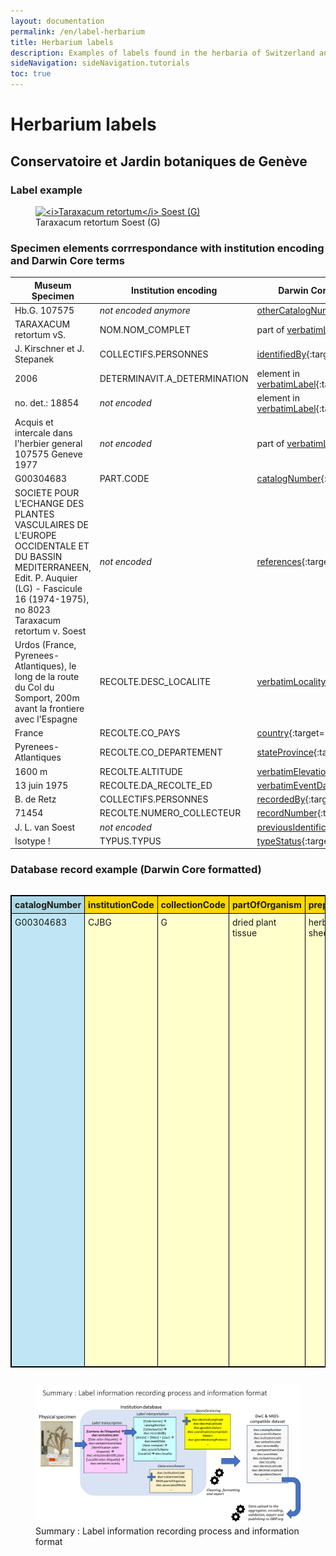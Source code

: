 ```yaml
---
layout: documentation
permalink: /en/label-herbarium
title: Herbarium labels
description: Examples of labels found in the herbaria of Switzerland and their corresponding Darwin Core encoding
sideNavigation: sideNavigation.tutorials
toc: true
---
```


<head>
  <!-- Lightbox2 CSS -->
  <link href="https://cdnjs.cloudflare.com/ajax/libs/lightbox2/2.11.3/css/lightbox.min.css" rel="stylesheet">
  
  <!-- Lightbox2 JavaScript -->
  <script src="https://cdnjs.cloudflare.com/ajax/libs/lightbox2/2.11.3/js/lightbox-plus-jquery.min.js"></script>

  <!-- Zoom.js CSS -->
  <link rel="stylesheet" href="https://cdnjs.cloudflare.com/ajax/libs/zoom.js/0.2.0/css/zoom.min.css">

  <!-- Zoom.js JavaScript -->
  <script src="https://cdnjs.cloudflare.com/ajax/libs/zoom.js/0.2.0/js/zoom.min.js"></script>

</head>

# Herbarium labels

## Conservatoire et Jardin botaniques de Genève

### Label example

<figure class="has-text-centered">
  <a href="/assets/images/categories/Label_Herbarium_G_G00304683.jpg" data-lightbox="image-1" data-title='<a href="https://www.ville-ge.ch/musinfo/bd/cjb/chg/" target="_blank">Conservatoire et Jardin botaniques de Genève</a>' data-action="zoom">
    <img src="/assets/images/categories/Label_Herbarium_G_G00304683.jpg" alt="<i>Taraxacum retortum</i> Soest (G)" />
  </a>
  <figcaption>Taraxacum retortum Soest (G)</figcaption>
</figure>

### Specimen elements corrrespondance with institution encoding and Darwin Core terms

| Museum Specimen | Institution encoding | Darwin Core correspondance |
| --------------- | -------------------- | -------------------------- |
| Hb.G. 107575 | _not encoded anymore_ | [otherCatalogNumbers](https://dwc.tdwg.org/terms/#dwc:otherCatalogNumbers){:target="_blank"} |
| TARAXACUM retortum vS. | NOM.NOM_COMPLET | part of [verbatimLabel](https://dwc.tdwg.org/terms/#dwc:verbatimLabel){:target="_blank"} |
| J. Kirschner et J. Stepanek | COLLECTIFS.PERSONNES | [identifiedBy](https://dwc.tdwg.org/terms/#dwc:identifiedBy){:target="_blank"} |
| 2006 | DETERMINAVIT.A_DETERMINATION | element in [verbatimLabel](https://dwc.tdwg.org/terms/#dwc:verbatimLabel){:target="_blank"} |
| no. det.: 18854 | _not encoded_ | element in [verbatimLabel](https://dwc.tdwg.org/terms/#dwc:verbatimLabel){:target="_blank"} |
| Acquis et intercale dans l'herbier general 107575 Geneve 1977 | _not encoded_ | part of [verbatimLabel](https://dwc.tdwg.org/terms/#dwc:verbatimLabel){:target="_blank"} |
| G00304683 | PART.CODE | [catalogNumber](https://dwc.tdwg.org/terms/#dwc:catalogNumber){:target="_blank"} |
| SOCIETE POUR L'ECHANGE DES PLANTES VASCULAIRES DE L'EUROPE OCCIDENTALE ET DU BASSIN MEDITERRANEEN, Edit. P. Auquier (LG) - Fascicule 16 (1974-1975), no 8023 Taraxacum retortum v. Soest | _not encoded_ | [references](https://dwc.tdwg.org/terms/#dcterms:references){:target="_blank"} |
| Urdos (France, Pyrenees-Atlantiques), le long de la route du Col du Somport, 200m avant la frontiere avec l'Espagne | RECOLTE.DESC_LOCALITE | [verbatimLocality](https://dwc.tdwg.org/terms/#dwc:verbatimLocality){:target="_blank"} |
| France | RECOLTE.CO_PAYS | [country](https://dwc.tdwg.org/terms/#dwc:country){:target="_blank"} |
| Pyrenees-Atlantiques | RECOLTE.CO_DEPARTEMENT | [stateProvince](https://dwc.tdwg.org/terms/#dwc:stateProvince){:target="_blank"} |
| 1600 m | RECOLTE.ALTITUDE | [verbatimElevation](https://dwc.tdwg.org/terms/#dwc:verbatimElevation){:target="_blank"} |
| 13 juin 1975 | RECOLTE.DA_RECOLTE_ED | [verbatimEventDate](https://dwc.tdwg.org/terms/#dwc:verbatimEventDate){:target="_blank"} |
| B. de Retz | COLLECTIFS.PERSONNES | [recordedBy](https://dwc.tdwg.org/terms/#dwc:recordedBy){:target="_blank"} |
| 71454 | RECOLTE.NUMERO_COLLECTEUR | [recordNumber](https://dwc.tdwg.org/terms/#dwc:recordNumber){:target="_blank"} |
| J. L. van Soest | _not encoded_ | [previousIdentifications](https://dwc.tdwg.org/terms/#dwc:previousIdentifications){:target="_blank"} |
| Isotype ! | TYPUS.TYPUS | [typeStatus](https://dwc.tdwg.org/terms/#dwc:typeStatus){:target="_blank"} |


### Database record example (Darwin Core formatted)

<div style="overflow-x: auto;">
  <table style="width: 100%; border-collapse: collapse; border: 1px solid black;">
    <tr>
      <th style="text-align: left; vertical-align: middle; border: 1px solid black; padding: 5px; background-color: #ADD8E6;">catalogNumber</th>
      <th style="text-align: left; vertical-align: middle; border: 1px solid black; padding: 5px; background-color: #FFD700;">institutionCode</th>
      <th style="text-align: left; vertical-align: middle; border: 1px solid black; padding: 5px; background-color: #FFD700;">collectionCode</th>
      <th style="text-align: left; vertical-align: middle; border: 1px solid black; padding: 5px; background-color: #FFD700;">partOfOrganism</th>
      <th style="text-align: left; vertical-align: middle; border: 1px solid black; padding: 5px; background-color: #FFD700;">preparations</th>
      <th style="text-align: left; vertical-align: middle; border: 1px solid black; padding: 5px; background-color: #FFD700;">references</th>
      <th style="text-align: left; vertical-align: middle; border: 1px solid black; padding: 5px; background-color: #ADD8E6;">occurrenceID</th>
      <th style="text-align: left; vertical-align: middle; border: 1px solid black; padding: 5px; background-color: #ADD8E6;">associatedMedia</th>
      <th style="text-align: left; vertical-align: middle; border: 1px solid black; padding: 5px; background-color: #DDA0DD;">verbatimLabel</th>
      <th style="text-align: left; vertical-align: middle; border: 1px solid black; padding: 5px; background-color: #ADD8E6;">otherCatalogNumbers</th>
      <th style="text-align: left; vertical-align: middle; border: 1px solid black; padding: 5px; background-color: #FFD700;">yearCollectionEntrance</th>
      <th style="text-align: left; vertical-align: middle; border: 1px solid black; padding: 5px; background-color: #ADD8E6;">verbatimEventDate</th>
      <th style="text-align: left; vertical-align: middle; border: 1px solid black; padding: 5px; background-color: #ADD8E6;">day</th>
      <th style="text-align: left; vertical-align: middle; border: 1px solid black; padding: 5px; background-color: #ADD8E6;">month</th>
      <th style="text-align: left; vertical-align: middle; border: 1px solid black; padding: 5px; background-color: #ADD8E6;">year</th>
      <th style="text-align: left; vertical-align: middle; border: 1px solid black; padding: 5px; background-color: #ADD8E6;">eventDate</th>
      <th style="text-align: left; vertical-align: middle; border: 1px solid black; padding: 5px; background-color: #DDA0DD;">typeStatus</th>
      <th style="text-align: left; vertical-align: middle; border: 1px solid black; padding: 5px; background-color: #DDA0DD;">verbatimIdentification</th>
      <th style="text-align: left; vertical-align: middle; border: 1px solid black; padding: 5px; background-color: #90EE90;">scientificName</th>
      <th style="text-align: left; vertical-align: middle; border: 1px solid black; padding: 5px; background-color: #90EE90;">acceptedNameUsage</th>
      <th style="text-align: left; vertical-align: middle; border: 1px solid black; padding: 5px; background-color: #90EE90;">family</th>
      <th style="text-align: left; vertical-align: middle; border: 1px solid black; padding: 5px; background-color: #90EE90;">genus</th>
      <th style="text-align: left; vertical-align: middle; border: 1px solid black; padding: 5px; background-color: #90EE90;">specificEpithet</th>
      <th style="text-align: left; vertical-align: middle; border: 1px solid black; padding: 5px; background-color: #90EE90;">scientificNameAuthorship</th>
      <th style="text-align: left; vertical-align: middle; border: 1px solid black; padding: 5px; background-color: #ADD8E6;">recordedBy</th>
      <th style="text-align: left; vertical-align: middle; border: 1px solid black; padding: 5px; background-color: #ADD8E6;">recordNumber</th>
      <th style="text-align: left; vertical-align: middle; border: 1px solid black; padding: 5px; background-color: #ADD8E6;">identifiedBy</th>
      <th style="text-align: left; vertical-align: middle; border: 1px solid black; padding: 5px; background-color: #ADD8E6;">dateIdentified</th>
      <th style="text-align: left; vertical-align: middle; border: 1px solid black; padding: 5px; background-color: #ADD8E6;">verbatimLocality</th>
      <th style="text-align: left; vertical-align: middle; border: 1px solid black; padding: 5px; background-color: #ADD8E6;">continent</th>
      <th style="text-align: left; vertical-align: middle; border: 1px solid black; padding: 5px; background-color: #ADD8E6;">country</th>
      <th style="text-align: left; vertical-align: middle; border: 1px solid black; padding: 5px; background-color: #ADD8E6;">stateProvince</th>
      <th style="text-align: left; vertical-align: middle; border: 1px solid black; padding: 5px; background-color: #ADD8E6;">county</th>
      <th style="text-align: left; vertical-align: middle; border: 1px solid black; padding: 5px; background-color: #ADD8E6;">municipality</th>
      <th style="text-align: left; vertical-align: middle; border: 1px solid black; padding: 5px; background-color: #ADD8E6;">locality</th>
      <th style="text-align: left; vertical-align: middle; border: 1px solid black; padding: 5px; background-color: #FFD700;">verbatimElevation</th>
      <th style="text-align: left; vertical-align: middle; border: 1px solid black; padding: 5px; background-color: #ADD8E6;">minimumElevationInMeters</th>
      <th style="text-align: left; vertical-align: middle; border: 1px solid black; padding: 5px; background-color: #FFD700;">maximumElevationInMeters</th>
      <th style="text-align: left; vertical-align: middle; border: 1px solid black; padding: 5px; background-color: #FFD700;">verbatimCoordinates</th>
      <th style="text-align: left; vertical-align: middle; border: 1px solid black; padding: 5px; background-color: #ADD8E6;">locationID</th>
      <th style="text-align: left; vertical-align: middle; border: 1px solid black; padding: 5px; background-color: #ADD8E6;">decimalLongitude</th>
      <th style="text-align: left; vertical-align: middle; border: 1px solid black; padding: 5px; background-color: #ADD8E6;">decimalLatitude</th>
      <th style="text-align: left; vertical-align: middle; border: 1px solid black; padding: 5px; background-color: #ADD8E6;">geodeticDatum</th>
      <th style="text-align: left; vertical-align: middle; border: 1px solid black; padding: 5px; background-color: #ADD8E6;">coordinateUncertaintyInMeters</th>
      <th style="text-align: left; vertical-align: middle; border: 1px solid black; padding: 5px; background-color: #ADD8E6;">coordinatePrecision</th>
      <th style="text-align: left; vertical-align: middle; border: 1px solid black; padding: 5px; background-color: #ADD8E6;">georeferencedBy</th>
      <th style="text-align: left; vertical-align: middle; border: 1px solid black; padding: 5px; background-color: #FFD700;">georeferenceProtocol</th>
      <th style="text-align: left; vertical-align: middle; border: 1px solid black; padding: 5px; background-color: #FFD700;">georeferencedDate</th>
      <th style="text-align: left; vertical-align: middle; border: 1px solid black; padding: 5px; background-color: #FFD700;">georeferenceSources</th>
      <th style="text-align: left; vertical-align: middle; border: 1px solid black; padding: 5px; background-color: #FFD700;">georeferenceRemarks</th>
    </tr>
    <tr style="height: 150px;">
      <td style="border: 1px solid black; vertical-align: top; padding: 5px;background-color: #c0e6f5;">G00304683</td>
      <td style="border: 1px solid black; vertical-align: top; padding: 5px;background-color: #ffffcc;">CJBG</td>
      <td style="border: 1px solid black; vertical-align: top; padding: 5px;background-color: #ffffcc;">G</td>
      <td style="border: 1px solid black; vertical-align: top; padding: 5px;background-color: #ffffcc;">dried plant tissue</td>
      <td style="border: 1px solid black; vertical-align: top; padding: 5px;background-color: #ffffcc;">herbarium sheet</td>
      <td style="border: 1px solid black; vertical-align: top; padding: 5px;background-color: #ffffcc;">https://www.ville-ge.ch/musinfo/bd/cjb/chg/adetail.php?id=234911&lang=fr</td>
      <td style="border: 1px solid black; vertical-align: top; padding: 5px;background-color: #ffffcc;">https://www.gbif.org/occurrence/1144789039</td>
      <td style="border: 1px solid black; vertical-align: top; padding: 5px;background-color: #ffffcc;">https://www.ville-ge.ch/imagezoom/?FIF=cjbiip/cjb19/img_101/G00304683.ptif&cvt=jpg</td>
      <td style="border: 1px solid black; vertical-align: top; padding: 5px;background-color: #FFD700; max-height: 150px; overflow-y: auto;">"Hb.G. 107575<br> G00304683<br> SOCIETE POUR L'ECHANGE DES PLANTES VASCULAIRES DE L'EUROPE OCCIDENTALE ET DU BASSIN MEDITERRANEEN, Edit. P. Auquier (LG) - Fascicule 16 (1974-1975), no 8023 Taraxacum retortum v. Soest<br> Urdos (France, Pyrenees-Atlantiques), le long de la route du Col du Somport, 200m avant la frontiere avec l'Espagne, alt. 1600 m, 13 juin 1975<br> B. de Retz no 71454<br> J .L. van Soest<br> Isotype !<br> TARAXACUM retortum S.<br> vidi: J. Kirschner et J. Stepanek<br> anno: 2006<br> no. det.: 18854<br> TYPUS<br> Acquis et intercale dans l'herbier general 107575 Geneve 1977</td>
      <td style="border: 1px solid black; vertical-align: top; padding: 5px;background-color: #c0e6f5;">Hb.G. 107575 | SIB ID 236892/1</td>
      <td style="border: 1px solid black; vertical-align: top; padding: 5px;background-color: #c0e6f5;">1977</td>
      <td style="border: 1px solid black; vertical-align: top; padding: 5px;background-color: #FFD700;">13 juin 1975</td>
      <td style="border: 1px solid black; vertical-align: top; padding: 5px;background-color: #c0e6f5;">13</td>
      <td style="border: 1px solid black; vertical-align: top; padding: 5px;background-color: #c0e6f5;">6</td>
      <td style="border: 1px solid black; vertical-align: top; padding: 5px;background-color: #c0e6f5;">1975</td>
      <td style="border: 1px solid black; vertical-align: top; padding: 5px;background-color: #FFD700;">1975-06-13</td>
      <td style="border: 1px solid black; vertical-align: top; padding: 5px;background-color: #c0e6f5;">Isotypus of Taraxacum retortum Soest.</td>
      <td style="border: 1px solid black; vertical-align: top; padding: 5px;background-color: #FFD700;">Taraxacum retortum v. Soest</td>
      <td style="border: 1px solid black; vertical-align: top; padding: 5px;background-color: #c0e6f5;">Taraxacum retortum Soest.</td>
      <td style="border: 1px solid black; vertical-align: top; padding: 5px;background-color: #FFD700;">Asteraceae</td>
      <td style="border: 1px solid black; vertical-align: top; padding: 5px;background-color: #FFD700;">Taraxacum</td>
      <td style="border: 1px solid black; vertical-align: top; padding: 5px;background-color: #FFD700;">retortum</td>
      <td style="border: 1px solid black; vertical-align: top; padding: 5px;background-color: #FFD700;">Soest.</td>
      <td style="border: 1px solid black; vertical-align: top; padding: 5px;background-color: #FFD700;">de Retz, B.</td>
      <td style="border: 1px solid black; vertical-align: top; padding: 5px;background-color: #FFD700;">71454</td>
      <td style="border: 1px solid black; vertical-align: top; padding: 5px;background-color: #FFD700;">Stepanek, J.</td>
      <td style="border: 1px solid black; vertical-align: top; padding: 5px;background-color: #FFD700;">2006</td>
      <td style="border: 1px solid black; vertical-align: top; padding: 5px;background-color: #FFD700;">Urdos (France, Pyrénées-Atlantiques), le long de la route du Col du Somport, 200m avant la frontière avec l'Espagne</td>
      <td style="border: 1px solid black; vertical-align: top; padding: 5px;background-color: #FFD700;">Europe</td>
      <td style="border: 1px solid black; vertical-align: top; padding: 5px;background-color: #FFD700;">France</td>
      <td style="border: 1px solid black; vertical-align: top; padding: 5px;background-color: #FFD700;">Nouvelle-Aquitaine</td>
      <td style="border: 1px solid black; vertical-align: top; padding: 5px;background-color: #FFD700;">Pyrénées-Atlantiques</td>
      <td style="border: 1px solid black; vertical-align: top; padding: 5px;background-color: #FFD700;">Urdos</td>
      <td style="border: 1px solid black; vertical-align: top; padding: 5px;background-color: #FFD700;">Col du Somport</td>
      <td style="border: 1px solid black; vertical-align: top; padding: 5px;background-color: #FFD700;">alt. 1600 m</td>
      <td style="border: 1px solid black; vertical-align: top; padding: 5px;background-color: #FFD700;">1600</td>
      <td style="border: 1px solid black; vertical-align: top; padding: 5px;background-color: #FFD700;">NA</td>
      <td style="border: 1px solid black; vertical-align: top; padding: 5px;background-color: #FFD700;">NA</td>
      <td style="border: 1px solid black; vertical-align: top; padding: 5px;background-color: #FFD700;">geopick-v2.1.0-2024-06-18T07-23-18.770Z-243</td>
      <td style="border: 1px solid black; vertical-align: top; padding: 5px;background-color: #FFD700;">42.7961761</td>
      <td style="border: 1px solid black; vertical-align: top; padding: 5px;background-color: #FFD700;">-0.5314797</td>
      <td style="border: 1px solid black; vertical-align: top; padding: 5px;background-color: #FFD700;">epsg:4326</td>
      <td style="border: 1px solid black; vertical-align: top; padding: 5px;background-color: #FFD700;">104</td>
      <td style="border: 1px solid black; vertical-align: top; padding: 5px;background-color: #FFD700;">0.0000001</td>
      <td style="border: 1px solid black; vertical-align: top; padding: 5px;background-color: #FFD700;">A. Mentha</td>
      <td style="border: 1px solid black; vertical-align: top; padding: 5px;background-color: #FFD700;">Georeferencing Quick Reference Guide (Zermoglio et al. 2020, https://doi.org/10.35035/e09p-h128)</td>
      <td style="border: 1px solid black; vertical-align: top; padding: 5px;background-color: #FFD700;">2024-08-12T14:57:33.750Z</td>
      <td style="border: 1px solid black; vertical-align: top; padding: 5px;background-color: #FFD700;">GeoPick v.2.1.0</td>
      <td style="border: 1px solid black; vertical-align: top; padding: 5px;background-color: #FFD700;">Distance assumed along road</td>
    </tr>
  </table>
</div>



<figure class="has-text-centered">
  <img src="/assets/images/GraphsDiagrams/LabelsExamples_G_SummaryRecordingProcess.png" alt="<i>Summary : Label information recording process and information format" />
  <figcaption>Summary : Label information recording process and information format</figcaption>
</figure>
